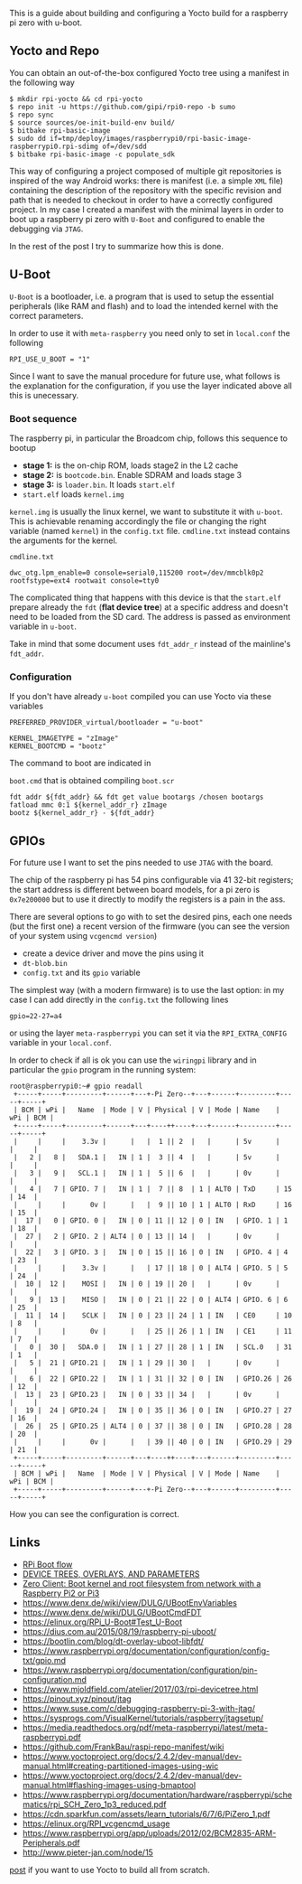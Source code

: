 <!--
.. title: Yocto: using U-Boot as bootloader with a RaspberryPi Zero
.. slug: u-boot-rpi0
.. date: 2018-10-28 00:00:00
.. tags: embedded,rpi,u-boot,WIP
.. category: 
.. link: 
.. description: 
.. type: text
-->


This is a guide about building and configuring a Yocto build for a raspberry pi zero with u-boot.


## Yocto and Repo

You can obtain an out-of-the-box configured Yocto tree using a manifest in
the following way

```
$ mkdir rpi-yocto && cd rpi-yocto
$ repo init -u https://github.com/gipi/rpi0-repo -b sumo
$ repo sync
$ source sources/oe-init-build-env build/
$ bitbake rpi-basic-image
$ sudo dd if=tmp/deploy/images/raspberrypi0/rpi-basic-image-raspberrypi0.rpi-sdimg of=/dev/sdd
$ bitbake rpi-basic-image -c populate_sdk
```

This way of configuring a project composed of multiple git repositories is inspired of the
way Android works: there is manifest (i.e. a simple ``XML`` file) containing the description
of the repository with the specific revision and path that is needed to checkout in order
to have a correctly configured project. In my case I created a manifest with the minimal
layers in order to boot up a raspberry pi zero with ``U-Boot`` and configured to enable
the debugging via ``JTAG``.

In the rest of the post I try to summarize how this is done.

## U-Boot

``U-Boot`` is a bootloader, i.e. a program that is used to setup the essential peripherals
(like RAM and flash) and to load the intended kernel with the correct parameters.

In order to use it with ``meta-raspberry`` you need only to set in ``local.conf``
the following

```
RPI_USE_U_BOOT = "1"
```

Since I want to save the manual procedure for future use, what follows is the
explanation for the configuration, if you use the layer indicated above all this
is unecessary.

### Boot sequence

The raspberry pi, in particular the Broadcom chip, follows this
sequence to bootup

 - **stage 1:** is the on-chip ROM, loads stage2 in the L2 cache
 - **stage 2:** is ``bootcode.bin``. Enable SDRAM and loads stage 3
 - **stage 3:** is ``loader.bin``. It loads ``start.elf``
 - ``start.elf`` loads ``kernel.img``

``kernel.img`` is usually the linux kernel, we want to substitute it with ``u-boot``.
This is achievable renaming accordingly the file or changing the right variable (named ``kernel``)
in the ``config.txt`` file. ``cmdline.txt`` instead contains the arguments for the kernel.

``cmdline.txt``

```
dwc_otg.lpm_enable=0 console=serial0,115200 root=/dev/mmcblk0p2 rootfstype=ext4 rootwait console=tty0
```

The complicated thing that happens with this device is that the ``start.elf`` prepare
already the ``fdt`` (**flat device tree**) at a specific address and doesn't need to be loaded from the
SD card. The address is passed as environment variable in ``u-boot``.

Take in mind that some document uses ``fdt_addr_r`` instead of the mainline's ``fdt_addr``.

### Configuration

If you don't have already ``u-boot`` compiled you can use Yocto via these variables

```
PREFERRED_PROVIDER_virtual/bootloader = "u-boot"

KERNEL_IMAGETYPE = "zImage"
KERNEL_BOOTCMD = "bootz"
```

The command to boot are indicated in 

``boot.cmd`` that is obtained compiling ``boot.scr``

```
fdt addr ${fdt_addr} && fdt get value bootargs /chosen bootargs
fatload mmc 0:1 ${kernel_addr_r} zImage
bootz ${kernel_addr_r} - ${fdt_addr}
```

## GPIOs

For future use I want to set the pins needed to use ``JTAG`` with the board.

The chip of the raspberry pi has 54 pins configurable via 41 32-bit registers; the start
address is different between board models, for a pi zero is ``0x7e200000`` but to use
it directly to modify the registers is a pain in the ass.

There are several options to go with to set the desired pins, each one needs (but the first one)
a recent version of the firmware (you can see the version of your system using ``vcgencmd version``)

 - create a device driver and move the pins using it
 - ``dt-blob.bin``
 - ``config.txt`` and its ``gpio`` variable

The simplest way (with a modern firmware) is to use the last option: in my case I can
add directly in the ``config.txt`` the following lines

```
gpio=22-27=a4
```

or using the layer ``meta-raspberrypi`` you can set it via the ``RPI_EXTRA_CONFIG``
variable in your ``local.conf``.

In order to check if all is ok you can use the ``wiringpi`` library and in particular
the ``gpio`` program in the running system:

```
root@raspberrypi0:~# gpio readall
 +-----+-----+---------+------+---+-Pi Zero--+---+------+---------+-----+-----+
 | BCM | wPi |   Name  | Mode | V | Physical | V | Mode | Name    | wPi | BCM |
 +-----+-----+---------+------+---+----++----+---+------+---------+-----+-----+
 |     |     |    3.3v |      |   |  1 || 2  |   |      | 5v      |     |     |
 |   2 |   8 |   SDA.1 |   IN | 1 |  3 || 4  |   |      | 5v      |     |     |
 |   3 |   9 |   SCL.1 |   IN | 1 |  5 || 6  |   |      | 0v      |     |     |
 |   4 |   7 | GPIO. 7 |   IN | 1 |  7 || 8  | 1 | ALT0 | TxD     | 15  | 14  |
 |     |     |      0v |      |   |  9 || 10 | 1 | ALT0 | RxD     | 16  | 15  |
 |  17 |   0 | GPIO. 0 |   IN | 0 | 11 || 12 | 0 | IN   | GPIO. 1 | 1   | 18  |
 |  27 |   2 | GPIO. 2 | ALT4 | 0 | 13 || 14 |   |      | 0v      |     |     |
 |  22 |   3 | GPIO. 3 |   IN | 0 | 15 || 16 | 0 | IN   | GPIO. 4 | 4   | 23  |
 |     |     |    3.3v |      |   | 17 || 18 | 0 | ALT4 | GPIO. 5 | 5   | 24  |
 |  10 |  12 |    MOSI |   IN | 0 | 19 || 20 |   |      | 0v      |     |     |
 |   9 |  13 |    MISO |   IN | 0 | 21 || 22 | 0 | ALT4 | GPIO. 6 | 6   | 25  |
 |  11 |  14 |    SCLK |   IN | 0 | 23 || 24 | 1 | IN   | CE0     | 10  | 8   |
 |     |     |      0v |      |   | 25 || 26 | 1 | IN   | CE1     | 11  | 7   |
 |   0 |  30 |   SDA.0 |   IN | 1 | 27 || 28 | 1 | IN   | SCL.0   | 31  | 1   |
 |   5 |  21 | GPIO.21 |   IN | 1 | 29 || 30 |   |      | 0v      |     |     |
 |   6 |  22 | GPIO.22 |   IN | 1 | 31 || 32 | 0 | IN   | GPIO.26 | 26  | 12  |
 |  13 |  23 | GPIO.23 |   IN | 0 | 33 || 34 |   |      | 0v      |     |     |
 |  19 |  24 | GPIO.24 |   IN | 0 | 35 || 36 | 0 | IN   | GPIO.27 | 27  | 16  |
 |  26 |  25 | GPIO.25 | ALT4 | 0 | 37 || 38 | 0 | IN   | GPIO.28 | 28  | 20  |
 |     |     |      0v |      |   | 39 || 40 | 0 | IN   | GPIO.29 | 29  | 21  |
 +-----+-----+---------+------+---+----++----+---+------+---------+-----+-----+
 | BCM | wPi |   Name  | Mode | V | Physical | V | Mode | Name    | wPi | BCM |
 +-----+-----+---------+------+---+-Pi Zero--+---+------+---------+-----+-----+
```

How you can see the configuration is correct.

## Links

 - [RPi Boot flow](https://www.raspberrypi.org/documentation/hardware/raspberrypi/bootmodes/bootflow.md)
 - [DEVICE TREES, OVERLAYS, AND PARAMETERS](https://www.raspberrypi.org/documentation/configuration/device-tree.md)
 - [Zero Client: Boot kernel and root filesystem from network with a Raspberry Pi2 or Pi3](https://michaelfranzl.com/2017/03/21/zero-client-boot-kernel-root-filesystem-network-raspberry-pi2-pi3/)
 - https://www.denx.de/wiki/view/DULG/UBootEnvVariables
 - https://www.denx.de/wiki/DULG/UBootCmdFDT
 - https://elinux.org/RPi_U-Boot#Test_U-Boot
 - https://dius.com.au/2015/08/19/raspberry-pi-uboot/
 - https://bootlin.com/blog/dt-overlay-uboot-libfdt/
 - https://www.raspberrypi.org/documentation/configuration/config-txt/gpio.md
 - https://www.raspberrypi.org/documentation/configuration/pin-configuration.md
 - https://www.mjoldfield.com/atelier/2017/03/rpi-devicetree.html
 - https://pinout.xyz/pinout/jtag
 - https://www.suse.com/c/debugging-raspberry-pi-3-with-jtag/
 - https://sysprogs.com/VisualKernel/tutorials/raspberry/jtagsetup/
 - https://media.readthedocs.org/pdf/meta-raspberrypi/latest/meta-raspberrypi.pdf
 - https://github.com/FrankBau/raspi-repo-manifest/wiki
 - https://www.yoctoproject.org/docs/2.4.2/dev-manual/dev-manual.html#creating-partitioned-images-using-wic
 - https://www.yoctoproject.org/docs/2.4.2/dev-manual/dev-manual.html#flashing-images-using-bmaptool
 - https://www.raspberrypi.org/documentation/hardware/raspberrypi/schematics/rpi_SCH_Zero_1p3_reduced.pdf
 - https://cdn.sparkfun.com/assets/learn_tutorials/6/7/6/PiZero_1.pdf
 - https://elinux.org/RPI_vcgencmd_usage
 - https://www.raspberrypi.org/app/uploads/2012/02/BCM2835-ARM-Peripherals.pdf
 - http://www.pieter-jan.com/node/15

[post](http://www.jumpnowtek.com/rpi/Raspberry-Pi-Systems-with-Yocto.html)
if you want to use Yocto to build all from scratch.